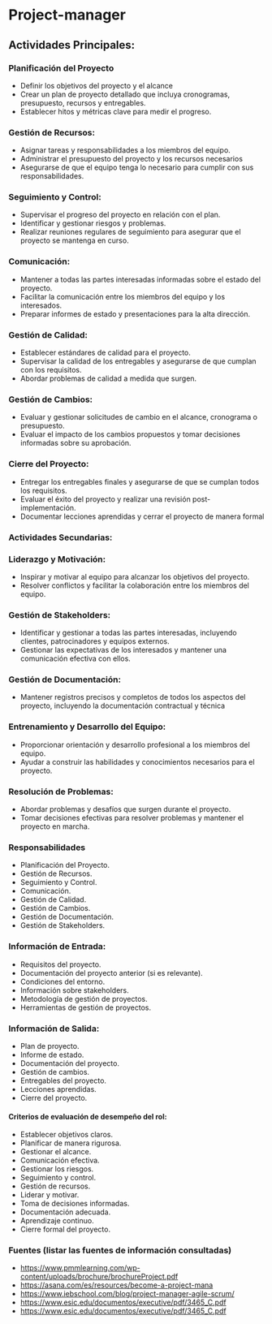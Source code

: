 # Project-manager
## Actividades Principales:

### Planificación del Proyecto

- Definir los objetivos del proyecto y el alcance
- Crear un plan de proyecto detallado que incluya cronogramas, presupuesto, recursos y entregables.
- Establecer hitos y métricas clave para medir el progreso.

### Gestión de Recursos:

- Asignar tareas y responsabilidades a los miembros del equipo.
- Administrar el presupuesto del proyecto y los recursos necesarios
- Asegurarse de que el equipo tenga lo necesario para cumplir con sus responsabilidades.

### Seguimiento y Control:

- Supervisar el progreso del proyecto en relación con el plan.
- Identificar y gestionar riesgos y problemas.
- Realizar reuniones regulares de seguimiento para asegurar que el proyecto se mantenga en curso.

### Comunicación:

- Mantener a todas las partes interesadas informadas sobre el estado del proyecto.
- Facilitar la comunicación entre los miembros del equipo y los interesados.
- Preparar informes de estado y presentaciones para la alta dirección.

### Gestión de Calidad:

- Establecer estándares de calidad para el proyecto.
- Supervisar la calidad de los entregables y asegurarse de que cumplan con los requisitos.
- Abordar problemas de calidad a medida que surgen.

### Gestión de Cambios:

- Evaluar y gestionar solicitudes de cambio en el alcance, cronograma o presupuesto.
- Evaluar el impacto de los cambios propuestos y tomar decisiones informadas sobre su aprobación.

### Cierre del Proyecto:

- Entregar los entregables finales y asegurarse de que se cumplan todos los requisitos.
- Evaluar el éxito del proyecto y realizar una revisión post-implementación.
- Documentar lecciones aprendidas y cerrar el proyecto de manera formal

### Actividades Secundarias:

### Liderazgo y Motivación:

- Inspirar y motivar al equipo para alcanzar los objetivos del proyecto.
- Resolver conflictos y facilitar la colaboración entre los miembros del equipo.

### Gestión de Stakeholders:

- Identificar y gestionar a todas las partes interesadas, incluyendo clientes, patrocinadores y equipos externos.
- Gestionar las expectativas de los interesados y mantener una comunicación efectiva con ellos.

### Gestión de Documentación:

- Mantener registros precisos y completos de todos los aspectos del proyecto, incluyendo la documentación contractual y técnica

### Entrenamiento y Desarrollo del Equipo:

- Proporcionar orientación y desarrollo profesional a los miembros del equipo.
- Ayudar a construir las habilidades y conocimientos necesarios para el proyecto.

### Resolución de Problemas:

- Abordar problemas y desafíos que surgen durante el proyecto.
- Tomar decisiones efectivas para resolver problemas y mantener el proyecto en marcha.

### Responsabilidades

- Planificación del Proyecto.
- Gestión de Recursos.
- Seguimiento y Control.
- Comunicación.
- Gestión de Calidad.
- Gestión de Cambios.
- Gestión de Documentación.
- Gestión de Stakeholders.

### Información de Entrada:

- Requisitos del proyecto.
- Documentación del proyecto anterior (si es relevante).
- Condiciones del entorno.
- Información sobre stakeholders.
- Metodología de gestión de proyectos.
- Herramientas de gestión de proyectos.

### Información de Salida:

- Plan de proyecto.
- Informe de estado.
- Documentación del proyecto.
- Gestión de cambios.
- Entregables del proyecto.
- Lecciones aprendidas.
- Cierre del proyecto.

#### Criterios de evaluación de desempeño del rol:

- Establecer objetivos claros.
- Planificar de manera rigurosa.
- Gestionar el alcance.
- Comunicación efectiva.
- Gestionar los riesgos.
- Seguimiento y control.
- Gestión de recursos.
- Liderar y motivar.
- Toma de decisiones informadas.
- Documentación adecuada.
- Aprendizaje continuo.
- Cierre formal del proyecto.

### Fuentes (listar las fuentes de información consultadas)

 - https://www.pmmlearning.com/wp-content/uploads/brochure/brochureProject.pdf
 - https://asana.com/es/resources/become-a-project-mana
 - https://www.iebschool.com/blog/project-manager-agile-scrum/
 - https://www.esic.edu/documentos/executive/pdf/3465_C.pdf
 - https://www.esic.edu/documentos/executive/pdf/3465_C.pdf
